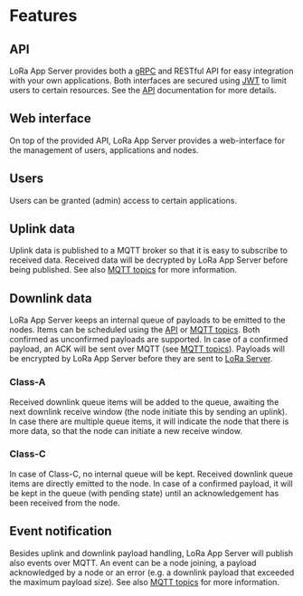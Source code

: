 # Features

## API

LoRa App Server provides both a [gRPC](http://www.grpc.io) and RESTful API for
easy integration with your own applications. Both interfaces are secured
using [JWT](http://jwt.io/) to limit users to certain resources. See
the [API](api.md) documentation for more details.

## Web interface

On top of the provided API, LoRa App Server provides a web-interface for the
management of users, applications and nodes.

## Users

Users can be granted (admin) access to certain applications.

## Uplink data

Uplink data is published to a MQTT broker so that it is easy to subscribe
to received data. Received data will be decrypted by LoRa App Server before
being published. See also [MQTT topics](mqtt-topics.md) for more information.

## Downlink data

LoRa App Server keeps an internal queue of payloads to be emitted to the nodes.
Items can be scheduled using the [API](api.md) or
[MQTT topics](mqtt-topics.md). Both confirmed as unconfirmed payloads are
supported. In case of a confirmed payload, an ACK will be sent over MQTT
(see [MQTT topics](mqtt-topics.md)). Payloads will be encrypted by LoRa App
Server before they are sent to [LoRa Server](https://docs.loraserver.io/loraserver/).

### Class-A

Received downlink queue items will be added to the queue, awaiting the next
downlink receive window (the node initiate this by sending an uplink). In
case there are multiple queue items, it will indicate the node that there
is more data, so that the node can initiate a new receive window.

### Class-C

In case of Class-C, no internal queue will be kept. Received downlink queue
items are directly emitted to the node. In case of a confirmed payload, it will
be kept in the queue (with pending state) until an acknowledgement has been
received from the node.

## Event notification

Besides uplink and downlink payload handling, LoRa App Server will publish also
events over MQTT. An event can be a node joining, a payload acknowledged by
a node or an error (e.g. a downlink payload that exceeded the maximum payload
size). See also [MQTT topics](mqtt-topics.md) for more information.

